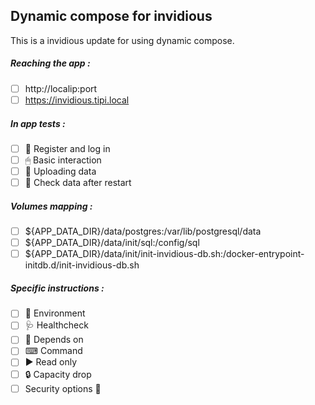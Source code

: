 ## Dynamic compose for invidious
This is a invidious update for using dynamic compose.
##### Reaching the app :
- [ ] http://localip:port
- [ ] https://invidious.tipi.local
##### In app tests :
- [ ] 📝 Register and log in
- [ ] 🖱 Basic interaction
- [ ] 🌆 Uploading data
- [ ] 🔄 Check data after restart
##### Volumes mapping :
- [ ] ${APP_DATA_DIR}/data/postgres:/var/lib/postgresql/data
- [ ] ${APP_DATA_DIR}/data/init/sql:/config/sql
- [ ] ${APP_DATA_DIR}/data/init/init-invidious-db.sh:/docker-entrypoint-initdb.d/init-invidious-db.sh
##### Specific instructions :
- [ ] 🌳 Environment
- [ ] 🩺 Healthcheck
- [ ] 🔗 Depends on
- [ ] ⌨ Command
- [ ] ▶ Read only
- [ ] 🔒 Capacity drop
- [ ] Security options 🔐
